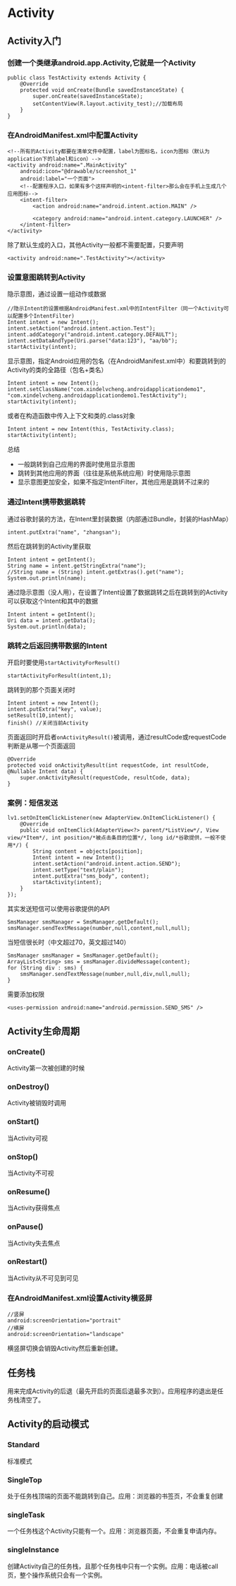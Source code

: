 # Activity
## Activity入门
### 创建一个类继承android.app.Activity,它就是一个Activity
```
public class TestActivity extends Activity {
    @Override
    protected void onCreate(Bundle savedInstanceState) {
        super.onCreate(savedInstanceState);
        setContentView(R.layout.activity_test);//加载布局
    }
}
```
### 在AndroidManifest.xml中配置Activity
```
<!--所有的Activity都要在清单文件中配置，label为图标名，icon为图标（默认为application下的label和icon）-->
<activity android:name=".MainActivity"
    android:icon="@drawable/screenshot_1"
    android:label="一个页面">
    <!--配置程序入口，如果有多个这样声明的<intent-filter>那么会在手机上生成几个应用图标-->
    <intent-filter>
        <action android:name="android.intent.action.MAIN" />

        <category android:name="android.intent.category.LAUNCHER" />
    </intent-filter>
</activity>
```
除了默认生成的入口，其他Activity一般都不需要配置，只要声明
```
<activity android:name=".TestActivity"></activity>
```
### 设置意图跳转到Activity
隐示意图，通过设置一组动作或数据
```
//隐示Intent的设置根据AndroidManifest.xml中的IntentFilter（同一个Activity可以配置多个IntentFilter)
Intent intent = new Intent();
intent.setAction("android.intent.action.Test");
intent.addCategory("android.intent.category.DEFAULT");
intent.setDataAndType(Uri.parse("data:123"), "aa/bb");
startActivity(intent);
```
显示意图，指定Android应用的包名（在AndroidManifest.xml中）和要跳转到的Activity的类的全路径（包名+类名）
```
Intent intent = new Intent();
intent.setClassName("com.xindelvcheng.androidapplicationdemo1", "com.xindelvcheng.androidapplicationdemo1.TestActivity");
startActivity(intent);
```
或者在构造函数中传入上下文和类的.class对象
```
Intent intent = new Intent(this, TestActivity.class);
startActivity(intent);
```
总结
-   一般跳转到自己应用的界面时使用显示意图  
-   跳转到其他应用的界面（往往是系统系统应用）时使用隐示意图
-   显示意图更加安全，如果不指定IntentFilter，其他应用是跳转不过来的
### 通过Intent携带数据跳转
通过谷歌封装的方法，在Intent里封装数据（内部通过Bundle，封装的HashMap）
```
intent.putExtra("name", "zhangsan");
```
然后在跳转到的Activity里获取
```
Intent intent = getIntent();
String name = intent.getStringExtra("name");
//String name = (String) intent.getExtras().get("name");
System.out.println(name);
```
通过隐示意图（没人用），在设置了Intent设置了数据跳转之后在跳转到的Activity可以获取这个Intent和其中的数据
```
Intent intent = getIntent();
Uri data = intent.getData();
System.out.println(data);
```
### 跳转之后返回携带数据的Intent
开启时要使用`startActivityForResult()`
```
startActivityForResult(intent,1);
```
跳转到的那个页面关闭时
```
Intent intent = new Intent();
intent.putExtra("key", value);
setResult(10,intent);
finish() //关闭当前Activity
```
页面返回时开启者`onActivityResult()`被调用，通过resultCode或requestCode判断是从哪一个页面返回
```
@Override
protected void onActivityResult(int requestCode, int resultCode, @Nullable Intent data) {
    super.onActivityResult(requestCode, resultCode, data);
}
```
### 案例：短信发送
```
lv1.setOnItemClickListener(new AdapterView.OnItemClickListener() {
    @Override
    public void onItemClick(AdapterView<?> parent/*ListView*/, View view/*Item*/, int position/*被点击条目的位置*/, long id/*谷歌提供，一般不使用*/) {
        String content = objects[position];
        Intent intent = new Intent();
        intent.setAction("android.intent.action.SEND");
        intent.setType("text/plain");
        intent.putExtra("sms_body", content);
        startActivity(intent);
    }
});
```
其实发送短信可以使用谷歌提供的API
```
SmsManager smsManager = SmsManager.getDefault();
smsManager.sendTextMessage(number,null,content,null,null);
```
当短信很长时（中文超过70，英文超过140）
```
SmsManager smsManager = SmsManager.getDefault();
ArrayList<String> sms = smsManager.divideMessage(content);
for (String div : sms) {
    smsManager.sendTextMessage(number,null,div,null,null);
}
```
需要添加权限
```
<uses-permission android:name="android.permission.SEND_SMS" />
```
## Activity生命周期
### onCreate()
Activity第一次被创建的时候
### onDestroy()
Activity被销毁时调用
### onStart()
当Activity可视
### onStop()
当Activity不可视
### onResume()
当Activity获得焦点
### onPause()
当Activity失去焦点
### onRestart()
当Activity从不可见到可见
### 在AndroidManifest.xml设置Activity横竖屏
```
//竖屏
android:screenOrientation="portrait"
//横屏
android:screenOrientation="landscape"
```
横竖屏切换会销毁Activity然后重新创建。
## 任务栈
用来完成Activity的后退（最先开启的页面后退最多次到）。应用程序的退出是任务栈清空了。
## Activity的启动模式
### Standard
标准模式
### SingleTop
处于任务栈顶端的页面不能跳转到自己。应用：浏览器的书签页，不会重复创建
### singleTask
一个任务栈这个Activity只能有一个。应用：浏览器页面，不会重复申请内存。
### singleInstance
创建Activity自己的任务栈，且那个任务栈中只有一个实例。应用：电话被call页，整个操作系统只会有一个实例。

